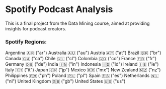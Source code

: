# Spotify Podcast Analysis
This is a final project from the Data Mining course, aimed at providing insights for podcast creators. 

### Spotify Regions:
Argentina 🇦🇷 ("ar")
Australia 🇦🇺 ("au")
Austria 🇦🇹 ("at")
Brazil 🇧🇷 ("br")
Canada 🇨🇦 ("ca")
Chile 🇨🇱 ("cl")
Colombia 🇨🇴 ("co")
France 🇫🇷 ("fr")
Germany 🇩🇪 ("de")
India 🇮🇳 ("in")
Indonesia 🇮🇩 ("id")
Ireland 🇮🇪 ("ie")
Italy 🇮🇹 ("it")
Japan 🇯🇵 ("jp")
Mexico 🇲🇽 ("mx")
New Zealand 🇳🇿 ("nz")
Philippines 🇵🇭 ("ph")
Poland 🇵🇱 ("pl")
Spain 🇪🇸 ("es")
Netherlands 🇳🇱 ("nl")
United Kingdom 🇬🇧 ("gb")
United States 🇺🇸 ("us")